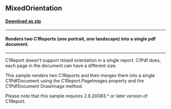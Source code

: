 ## MixedOrientation
#### [Download as zip](https://grapecity.github.io/DownGit/#/home?url=https://github.com/GrapeCity/ComponentOne-WinForms-Samples/tree/master/NetFramework\Pdf\CS\MixedOrientation)
____
#### Renders two C1Reports (one portrait, one landscape) into a single pdf document.
____
C1Report doesn't support mixed orientation in a single report. C1Pdf does, each page in the document can have a different size. 

This sample renders two C1Reports and then merges them into a single C1PdfDocument using the C1Report.PageImages property and the C1PdfDocument DrawImage method. 

Please note that this sample requires 2.6.20083.* or later version of C1Report. 
